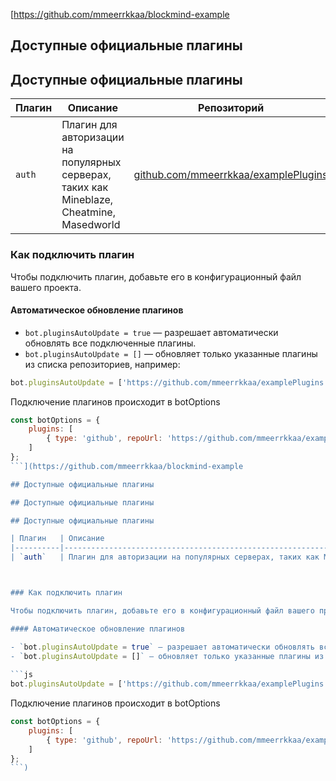 [https://github.com/mmeerrkkaa/blockmind-example

## Доступные официальные плагины

## Доступные официальные плагины

| Плагин   | Описание                                                                                  | Репозиторий                                                                                                      | Локальный путь                         |
|----------|--------------------------------------------------------------------------------------------|------------------------------------------------------------------------------------------------------------------|----------------------------------------|
| `auth`   | Плагин для авторизации на популярных серверах, таких как Mineblaze, Cheatmine, Masedworld  | [github.com/mmeerrkkaa/examplePlugins](https://github.com/mmeerrkkaa/examplePlugins)                              | `./plugins/CustomAuthPlugin`           |



### Как подключить плагин

Чтобы подключить плагин, добавьте его в конфигурационный файл вашего проекта.

#### Автоматическое обновление плагинов

- `bot.pluginsAutoUpdate = true` — разрешает автоматически обновлять все подключенные плагины.
- `bot.pluginsAutoUpdate = []` — обновляет только указанные плагины из списка репозиториев, например:
 
```js
bot.pluginsAutoUpdate = ['https://github.com/mmeerrkkaa/examplePlugins'];
```

Подключение плагинов происходит в botOptions

```js
const botOptions = {
    plugins: [
        { type: 'github', repoUrl: 'https://github.com/mmeerrkkaa/examplePlugins', localPath: './plugins/CustomAuthPlugin' }
    ]
};
```](https://github.com/mmeerrkkaa/blockmind-example

## Доступные официальные плагины

## Доступные официальные плагины

## Доступные официальные плагины

| Плагин   | Описание                                                                                  | Репозиторий                                                                                                      |
|----------|--------------------------------------------------------------------------------------------|------------------------------------------------------------------------------------------------------------------|
| `auth`   | Плагин для авторизации на популярных серверах, таких как Mineblaze, Cheatmine, Masedworld  | [github.com/mmeerrkkaa/examplePlugins](https://github.com/mmeerrkkaa/examplePlugins)                              |



### Как подключить плагин

Чтобы подключить плагин, добавьте его в конфигурационный файл вашего проекта.

#### Автоматическое обновление плагинов

- `bot.pluginsAutoUpdate = true` — разрешает автоматически обновлять все подключенные плагины.
- `bot.pluginsAutoUpdate = []` — обновляет только указанные плагины из списка репозиториев, например:
 
```js
bot.pluginsAutoUpdate = ['https://github.com/mmeerrkkaa/examplePlugins'];
```

Подключение плагинов происходит в botOptions

```js
const botOptions = {
    plugins: [
        { type: 'github', repoUrl: 'https://github.com/mmeerrkkaa/examplePlugins', localPath: './plugins/CustomAuthPlugin' }
    ]
};
```)
